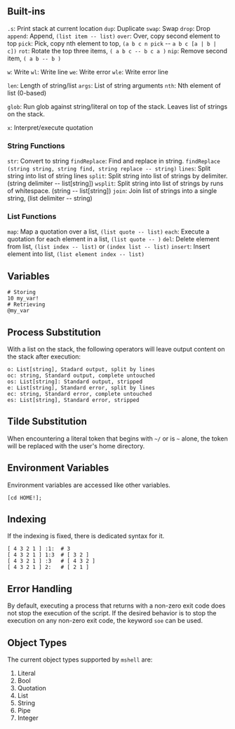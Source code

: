 ## Built-ins

`.s`: Print stack at current location
`dup`: Duplicate
`swap`: Swap
`drop`: Drop
`append`: Append, `(list item -- list)`
`over`: Over, copy second element to top
`pick`: Pick, copy nth element to top, `(a b c n pick` -- `a b c [a | b | c])`
`rot`: Rotate the top three items, `( a b c -- b c a )`
`nip`: Remove second item, `( a b -- b )`

`w`: Write
`wl`: Write line
`we`: Write error
`wle`: Write error line

`len`: Length of string/list
`args`: List of string arguments
`nth`: Nth element of list (0-based)

`glob`: Run glob against string/literal on top of the stack. Leaves list of strings on the stack.

`x`: Interpret/execute quotation

### String Functions

`str`: Convert to string
`findReplace`: Find and replace in string. `findReplace (string string, string find, string replace -- string)`
`lines`: Split string into list of string lines
`split`: Split string into list of strings by delimiter. (string delimiter -- list[string])
`wsplit`: Split string into list of strings by runs of whitespace. (string -- list[string])
`join`: Join list of strings into a single string, (list delimiter -- string)

### List Functions

`map`: Map a quotation over a list, `(list quote -- list)`
`each`: Execute a quotation for each element in a list, `(list quote -- )`
`del`: Delete element from list, `(list index -- list)` or `(index list -- list)`
`insert`: Insert element into list, `(list element index -- list)`

## Variables

```mshell
# Storing
10 my_var!
# Retrieving
@my_var
```

## Process Substitution

With a list on the stack, the following operators will leave output content on the stack after execution:

```mshell
o: List[string], Stadard output, split by lines
oc: string, Standard output, complete untouched
os: List[string]: Standard output, stripped
e: List[string], Standard error, split by lines
ec: string, Standard error, complete untouched
es: List[string], Standard error, stripped
```

## Tilde Substitution

When encountering a literal token that begins with `~/` or is `~` alone,
the token will be replaced with the user's home directory.

## Environment Variables

Environment variables are accessed like other variables.

```mshell
[cd HOME!];
```

## Indexing

If the indexing is fixed, there is dedicated syntax for it.

```mshell
[ 4 3 2 1 ] :1:  # 3
[ 4 3 2 1 ] 1:3  # [ 3 2 ]
[ 4 3 2 1 ] :3   # [ 4 3 2 ]
[ 4 3 2 1 ] 2:   # [ 2 1 ]
```

## Error Handling

By default, executing a process that returns with a non-zero exit code does not stop the execution of the script.
If the desired behavior is to stop the execution on any non-zero exit code, the keyword `soe` can be used.

## Object Types

The current object types supported by `mshell` are:

1. Literal
2. Bool
3. Quotation
4. List
5. String
6. Pipe
7. Integer
